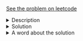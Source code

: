 <a href="https://leetcode.com/problems/populating-next-right-pointers-in-each-node-ii/"> See the problem on leetcode </a>
<details>
   <summary>Description</summary>
   <div class="content__u3I1 question-content__JfgR"><div><p>Given a binary tree</p>

<pre>struct Node {
  int val;
  Node *left;
  Node *right;
  Node *next;
}
</pre>

<p>Populate each next pointer to point to its next right node. If there is no next right node, the next pointer should be set to <code>NULL</code>.</p>

<p>Initially, all next pointers are set to <code>NULL</code>.</p>

<p>&nbsp;</p>

<p><strong>Follow up:</strong></p>

<ul>
	<li>You may only use constant extra space.</li>
	<li>Recursive approach is fine, you may assume implicit stack space does not count as extra space for this problem.</li>
</ul>

<p>&nbsp;</p>
<p><strong>Example 1:</strong></p>

<p><img alt="" src="https://assets.leetcode.com/uploads/2019/02/15/117_sample.png" style="width: 640px; height: 218px;"></p>

<pre><strong>Input:</strong> root = [1,2,3,4,5,null,7]
<strong>Output:</strong> [1,#,2,3,#,4,5,7,#]
<strong>Explanation: </strong>Given the above binary tree (Figure A), your function should populate each next pointer to point to its next right node, just like in Figure B. The serialized output is in level order as connected by the next pointers, with '#' signifying the end of each level.
</pre>

<p>&nbsp;</p>
<p><strong>Constraints:</strong></p>

<ul>
	<li>The number of nodes in the given tree is less than <code>6000</code>.</li>
	<li><code>-100&nbsp;&lt;= node.val &lt;= 100</code></li>
</ul>
</div></div>
</details>

<details>
<summary>Solution</summary>
	
```java
/*
// Definition for a Node.
class Node {
    public int val;
    public Node left;
    public Node right;
    public Node next;   

    public Node() {}
    
    public Node(int _val) {
        val = _val;
    }

    public Node(int _val, Node _left, Node _right, Node _next) {
        val = _val;
        left = _left;
        right = _right;
        next = _next;
    }
};
*/

class Solution {
    public Node connect(Node root) {
        formNext(root);
        return root;
    }
    
    public void formNext(Node root){
        if(root == null) return;
        
        if (root.left != null)
            root.left.next = getNext(root, true);
            
        if (root.right != null)
            root.right.next = getNext(root, false);
        
        formNext(root.right);
        formNext(root.left);
    }
    
    public Node getNext(Node root, boolean forLeft){
        if(forLeft && root.right != null)
            return root.right;
        
        Node temp = root.next;
        while(temp != null){
            if (temp.left != null)
                return temp.left;
            else if  (temp.right != null)
                return temp.right;
            temp = temp.next;
        }
        return null;
    }
    
}
```

</details>

<details>
<summary>A word about the solution</Summary>
First off, here's a few test cases which helped while writing the code:

```
[1,2,3,4,5,null,7]
[1,2,3,4,null,null,5]
[1,2,3,4,5,null,6,7,null,null,null,null,8]
[1,2]
[2,1,3,0,7,9,1,2,null,1,0,null,null,8,8,null,null,null,null,7]
[5,2,-2,4,-4,-9,2,7,2,null,-9,-9,null,null,3,null,7,null,null,null,null,null,null,null,3]
```

and their outputs:

```
[1,#,2,3,#,4,5,7,#]
[1,#,2,3,#,4,5,#]
[1,#,2,3,#,4,5,6,#,7,8,#]
[1,#,2,#]
[2,#,1,3,#,0,7,9,1,#,2,1,0,8,8,#,7,#]
[5,#,2,-2,#,4,-4,-9,2,#,7,2,-9,-9,3,#,7,3,#]
```

Their tree visualisations can be checked out from leetcode's 'Run Code - Console section'.<br>
So what the code does is assign the left child of a parent to the right child of the parent if it exists, or to the left/right child of parent's next node, 
or to the left/right child of parent's next's next node, so on.<br>
Then assign the right child to parent's next's left/right child, or to parent's next's next's left/right child, you get the idea.<br>
That's what getNode() does. The additional parameter forLeft is to check if the node we're finding is for the left child; If it is we'd first need to check if
the parent's right node exists, if it does we don't need to look further and can directly assign this to be the next node of the left child.<br>
(Notice this is not required for the right child, it can only have a next node amongst the parent's next's children, or its parent's next's next's children, so on. That part is common
to both left and right childs.)<br><br>
So we start at the root and move down, recursively. There's one more thing to take care of, that we'd need to move down the right subtree first, and then through the left subtree.
This is because when you're in the left subtree and you're trying to find next pointer for a certain node, you might end up searching in the right subtree of the main tree,
but the right subtree wouldn't have been touched yet if we had travelled down the left subtree first, so essentially right subtree's next pointers for every node would still be null
and we wouldn't be able to find the solution. The last 2 inputs I wrote above really helped realise that, would be worth to visualise those 2 inputs on the visualiser and understand it.<br>
Hence the way to recurse through this would be
```
formNext(root.right);
formNext(root.left);
```

Also, interestingly there was an earlier part to the question,<a href = 'https://leetcode.com/problems/populating-next-right-pointers-in-each-node/'>Here.</a>
This one's far easier, it's a perfect binary tree. Since the second part that I solved above was a generalisation of part 1, it turns out pasting in the same code is
Accepted for the question(Beats 100% too just like it did for part 2). That was nice. 
</details>
